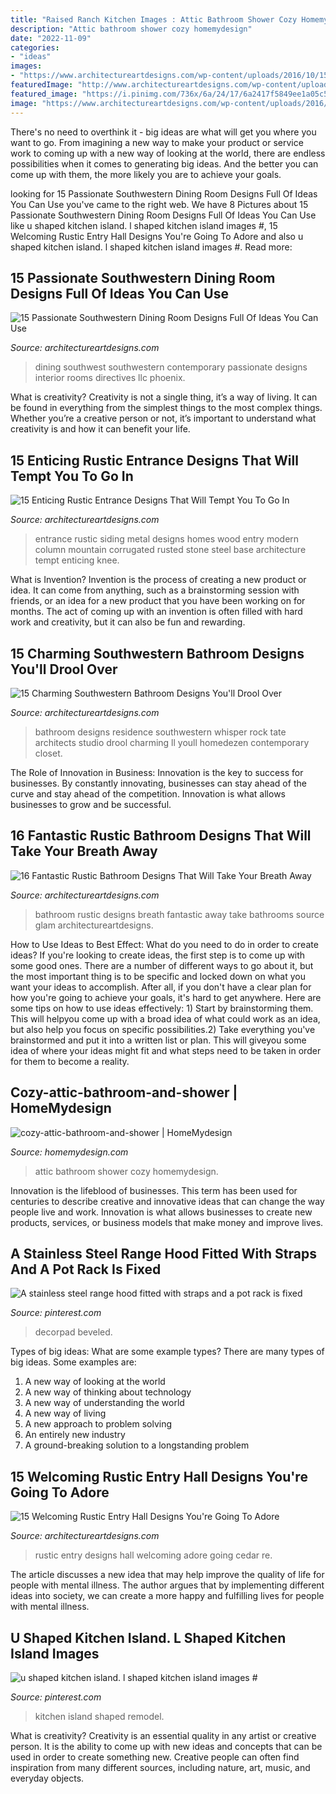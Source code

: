 ```yaml
---
title: "Raised Ranch Kitchen Images : Attic Bathroom Shower Cozy Homemydesign"
description: "Attic bathroom shower cozy homemydesign"
date: "2022-11-09"
categories:
- "ideas"
images:
- "https://www.architectureartdesigns.com/wp-content/uploads/2016/10/15-Welcoming-Rustic-Entry-Hall-Designs-Youre-Going-To-Adore-7.jpg"
featuredImage: "http://www.architectureartdesigns.com/wp-content/uploads/2016/10/15-Enticing-Rustic-Entrance-Designs-That-Will-Tempt-You-To-Go-In-8.jpg"
featured_image: "https://i.pinimg.com/736x/6a/24/17/6a2417f5849ee1a05c52d545097b0eb6.jpg"
image: "https://www.architectureartdesigns.com/wp-content/uploads/2016/08/16-Fantastic-Rustic-Bathroom-Designs-That-Will-Take-Your-Breath-Away-15-630x815.jpg"
---
```



There's no need to overthink it - big ideas are what will get you where you want to go. From imagining a new way to make your product or service work to coming up with a new way of looking at the world, there are endless possibilities when it comes to generating big ideas. And the better you can come up with them, the more likely you are to achieve your goals.

	

		
looking for 15 Passionate Southwestern Dining Room Designs Full Of Ideas You Can Use you've came to the right web. We have 8 Pictures about 15 Passionate Southwestern Dining Room Designs Full Of Ideas You Can Use like u shaped kitchen island. l shaped kitchen island images #, 15 Welcoming Rustic Entry Hall Designs You&#039;re Going To Adore and also u shaped kitchen island. l shaped kitchen island images #. Read more:
		
    
## 15 Passionate Southwestern Dining Room Designs Full Of Ideas You Can Use

<img loading=lazy src="http://www.architectureartdesigns.com/wp-content/uploads/2016/03/15-Passionate-Southwestern-Dining-Room-Designs-Full-Of-Ideas-You-Can-Use-12.jpg" onerror="this.onerror=null;this.src='https://tse3.mm.bing.net/th?id=OIP.-qt0JcgQsAzeUrRLMiyp6wHaF7&amp;pid=15.1';" alt="15 Passionate Southwestern Dining Room Designs Full Of Ideas You Can Use">

_Source: architectureartdesigns.com_

>dining southwest southwestern contemporary passionate designs interior rooms directives llc phoenix. 

	

What is creativity?
Creativity is not a single thing, it’s a way of living. It can be found in everything from the simplest things to the most complex things. Whether you’re a creative person or not, it’s important to understand what creativity is and how it can benefit your life.

    
## 15 Enticing Rustic Entrance Designs That Will Tempt You To Go In

<img loading=lazy src="http://www.architectureartdesigns.com/wp-content/uploads/2016/10/15-Enticing-Rustic-Entrance-Designs-That-Will-Tempt-You-To-Go-In-8.jpg" onerror="this.onerror=null;this.src='https://tse3.mm.bing.net/th?id=OIP.v9-MuykhUbn3K0jRHUnmgQHaKi&amp;pid=15.1';" alt="15 Enticing Rustic Entrance Designs That Will Tempt You To Go In">

_Source: architectureartdesigns.com_

>entrance rustic siding metal designs homes wood entry modern column mountain corrugated rusted stone steel base architecture tempt enticing knee. 

	

What is Invention?
Invention is the process of creating a new product or idea. It can come from anything, such as a brainstorming session with friends, or an idea for a new product that you have been working on for months. The act of coming up with an invention is often filled with hard work and creativity, but it can also be fun and rewarding.

    
## 15 Charming Southwestern Bathroom Designs You&#039;ll Drool Over

<img loading=lazy src="https://www.architectureartdesigns.com/wp-content/uploads/2019/05/15-Charming-Southwestern-Bathroom-Designs-Youll-Drool-Over-9.jpg" onerror="this.onerror=null;this.src='https://tse2.mm.bing.net/th?id=OIP.yNVo2B9cDq6fnoYRGLEoPQHaLJ&amp;pid=15.1';" alt="15 Charming Southwestern Bathroom Designs You&#039;ll Drool Over">

_Source: architectureartdesigns.com_

>bathroom designs residence southwestern whisper rock tate architects studio drool charming ll youll homedezen contemporary closet. 

	

The Role of Innovation in Business:
Innovation is the key to success for businesses. By constantly innovating, businesses can stay ahead of the curve and stay ahead of the competition. Innovation is what allows businesses to grow and be successful.

    
## 16 Fantastic Rustic Bathroom Designs That Will Take Your Breath Away

<img loading=lazy src="https://www.architectureartdesigns.com/wp-content/uploads/2016/08/16-Fantastic-Rustic-Bathroom-Designs-That-Will-Take-Your-Breath-Away-15-630x815.jpg" onerror="this.onerror=null;this.src='https://tse4.mm.bing.net/th?id=OIP.Tj701SVMXwsMZc6l592W5wHaJl&amp;pid=15.1';" alt="16 Fantastic Rustic Bathroom Designs That Will Take Your Breath Away">

_Source: architectureartdesigns.com_

>bathroom rustic designs breath fantastic away take bathrooms source glam architectureartdesigns. 

	

How to Use Ideas to Best Effect: What do you need to do in order to create ideas?
If you're looking to create ideas, the first step is to come up with some good ones. There are a number of different ways to go about it, but the most important thing is to be specific and locked down on what you want your ideas to accomplish. After all, if you don't have a clear plan for how you're going to achieve your goals, it's hard to get anywhere. Here are some tips on how to use ideas effectively: 1) Start by brainstorming them. This will helpyou come up with a broad idea of what could work as an idea, but also help you focus on specific possibilities.2) Take everything you've brainstormed and put it into a written list or plan. This will giveyou some idea of where your ideas might fit and what steps need to be taken in order for them to become a reality.

    
## Cozy-attic-bathroom-and-shower | HomeMydesign

<img loading=lazy src="https://homemydesign.com/wp-content/uploads/2014/08/cozy-attic-bathroom-and-shower.jpg" onerror="this.onerror=null;this.src='https://tse2.mm.bing.net/th?id=OIP._huPrkWQjblyWGIpOBxf4AHaLK&amp;pid=15.1';" alt="cozy-attic-bathroom-and-shower | HomeMydesign">

_Source: homemydesign.com_

>attic bathroom shower cozy homemydesign. 

	

Innovation is the lifeblood of businesses. This term has been used for centuries to describe creative and innovative ideas that can change the way people live and work. Innovation is what allows businesses to create new products, services, or business models that make money and improve lives.

    
## A Stainless Steel Range Hood Fitted With Straps And A Pot Rack Is Fixed

<img loading=lazy src="https://i.pinimg.com/736x/6a/24/17/6a2417f5849ee1a05c52d545097b0eb6.jpg" onerror="this.onerror=null;this.src='https://tse2.mm.bing.net/th?id=OIP.0FHtKIeI4EoJgcVfP0TiYQHaLH&amp;pid=15.1';" alt="A stainless steel range hood fitted with straps and a pot rack is fixed">

_Source: pinterest.com_

>decorpad beveled. 

	

Types of big ideas: What are some example types?
There are many types of big ideas. Some examples are:
1. A new way of looking at the world 
2. A new way of thinking about technology 
3. A new way of understanding the world 
4. A new way of living 
5. A new approach to problem solving 
6. An entirely new industry 
7. A ground-breaking solution to a longstanding problem 

    
## 15 Welcoming Rustic Entry Hall Designs You&#039;re Going To Adore

<img loading=lazy src="https://www.architectureartdesigns.com/wp-content/uploads/2016/10/15-Welcoming-Rustic-Entry-Hall-Designs-Youre-Going-To-Adore-7.jpg" onerror="this.onerror=null;this.src='https://tse4.mm.bing.net/th?id=OIP.FhjDUirnLa2SQJ4EDsNrFAHaLG&amp;pid=15.1';" alt="15 Welcoming Rustic Entry Hall Designs You&#039;re Going To Adore">

_Source: architectureartdesigns.com_

>rustic entry designs hall welcoming adore going cedar re. 

	

The article discusses a new idea that may help improve the quality of life for people with mental illness. The author argues that by implementing different ideas into society, we can create a more happy and fulfilling lives for people with mental illness.

    
## U Shaped Kitchen Island. L Shaped Kitchen Island Images #

<img loading=lazy src="https://i.pinimg.com/736x/3c/43/44/3c4344f5b9add901eb634f1176d5429e.jpg" onerror="this.onerror=null;this.src='https://tse2.mm.bing.net/th?id=OIP.K-CsOV-rVvzk3OwnHX1ZfQHaNK&amp;pid=15.1';" alt="u shaped kitchen island. l shaped kitchen island images #">

_Source: pinterest.com_

>kitchen island shaped remodel. 

	

What is creativity?
Creativity is an essential quality in any artist or creative person. It is the ability to come up with new ideas and concepts that can be used in order to create something new. Creative people can often find inspiration from many different sources, including nature, art, music, and everyday objects.

